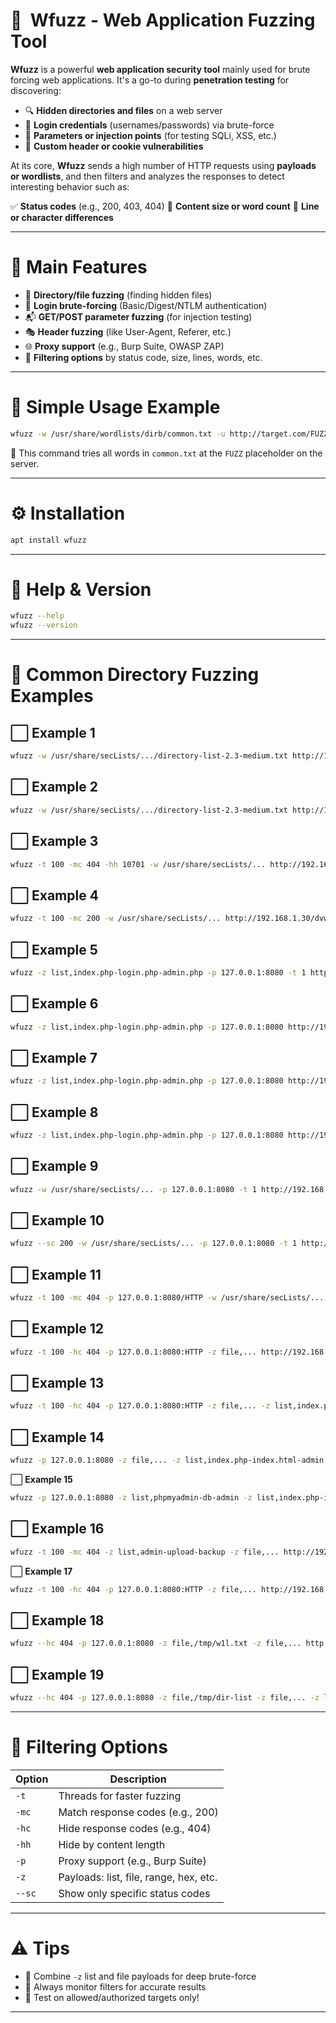 # 🐞  Wfuzz - Web Application Fuzzing Tool

**Wfuzz** is a powerful **web application security tool** mainly used for brute forcing web applications. It's a go-to during **penetration testing** for discovering:

* 🔍 **Hidden directories and files** on a web server
* 🔐 **Login credentials** (usernames/passwords) via brute-force
* 📌 **Parameters or injection points** (for testing SQLi, XSS, etc.)
* 🍪 **Custom header or cookie vulnerabilities**

At its core, **Wfuzz** sends a high number of HTTP requests using **payloads or wordlists**, and then filters and analyzes the responses to detect interesting behavior such as:

✅ **Status codes** (e.g., 200, 403, 404)
📏 **Content size or word count**
🧵 **Line or character differences**

---

# 🎯 Main Features

* 📂 **Directory/file fuzzing** (finding hidden files)
* 🔐 **Login brute-forcing** (Basic/Digest/NTLM authentication)
* 📬 **GET/POST parameter fuzzing** (for injection testing)
* 🎭 **Header fuzzing** (like User-Agent, Referer, etc.)
* 🌐 **Proxy support** (e.g., Burp Suite, OWASP ZAP)
* 🧠 **Filtering options** by status code, size, lines, words, etc.

---

# **🚀 Simple Usage Example**

```bash
wfuzz -w /usr/share/wordlists/dirb/common.txt -u http://target.com/FUZZ
```

🔹 This command tries all words in `common.txt` at the `FUZZ` placeholder on the server.

---

# ⚙️ Installation

```bash
apt install wfuzz
```

---

# 📖 Help & Version

```bash
wfuzz --help
wfuzz --version
```

---

# 📁 Common Directory Fuzzing Examples

## ⬜️ **Example 1**

```bash
wfuzz -w /usr/share/secLists/.../directory-list-2.3-medium.txt http://192.168.1.31/FUZZ
```

## ⬜️ **Example 2**

```bash
wfuzz -w /usr/share/secLists/.../directory-list-2.3-medium.txt http://192.168.1.31/FUZZ/FUZZ
```

## ⬜️ **Example 3**

```bash
wfuzz -t 100 -mc 404 -hh 10701 -w /usr/share/secLists/... http://192.168.1.20/FUZZ
```

## ⬜️ **Example 4**

```bash
wfuzz -t 100 -mc 200 -w /usr/share/secLists/... http://192.168.1.30/dvwa/FUZZ/FUZZ
```

## ⬜️ **Example 5**

```bash
wfuzz -z list,index.php-login.php-admin.php -p 127.0.0.1:8080 -t 1 http://192.168.0.185/FUZZ
```

## ⬜️ **Example 6**

```bash
wfuzz -z list,index.php-login.php-admin.php -p 127.0.0.1:8080 http://192.168.0.200/FUZZ/FUZZ
```

## ⬜️ **Example 7**

```bash
wfuzz -z list,index.php-login.php-admin.php -p 127.0.0.1:8080 http://192.168.3.0/dvwa/FUZZ/FUZZ
```

## ⬜️ **Example 8**

```bash
wfuzz -z list,index.php-login.php-admin.php -p 127.0.0.1:8080 http://192.168.3.0/dvwa/FUZZ/FUZZ/FUZZ
```

## ⬜️ **Example 9**

```bash
wfuzz -w /usr/share/secLists/... -p 127.0.0.1:8080 -t 1 http://192.168.1.30/FUZZ/index.php
```

## ⬜️ **Example 10**

```bash
wfuzz --sc 200 -w /usr/share/secLists/... -p 127.0.0.1:8080 -t 1 http://192.168.1.30/FUZZ/index.php
```

## ⬜️ **Example 11**

```bash
wfuzz -t 100 -mc 404 -p 127.0.0.1:8080/HTTP -w /usr/share/secLists/... http://192.168.1.31/FUZZ/index.php
```

## ⬜️ **Example 12**

```bash
wfuzz -t 100 -hc 404 -p 127.0.0.1:8080:HTTP -z file,... http://192.168.1.31/FUZZ/
```

## ⬜️ **Example 13**

```bash
wfuzz -t 100 -hc 404 -p 127.0.0.1:8080:HTTP -z file,... -z list,index.php-admin.php-login.php http://192.168.1.31/FUZZ/FUZZ
```

## ⬜️ **Example 14**

```bash
wfuzz -p 127.0.0.1:8080 -z file,... -z list,index.php-index.html-admin.php http://192.168.1.31/FUZZ/FUZZ2
```

⬜️ **Example 15**

```bash
wfuzz -p 127.0.0.1:8080 -z list,phpmyadmin-db-admin -z list,index.php-index.html-admin.php http://192.168.1.31/FUZZ/FUZZ2
```

## ⬜️ **Example 16**

```bash
wfuzz -t 100 -mc 404 -z list,admin-upload-backup -z file,... http://192.168.1.31/FUZZ/FUZZ2
```

⬜️ **Example 17**

```bash
wfuzz -t 100 -hc 404 -p 127.0.0.1:8080:HTTP -z file,... http://192.168.1.31/FUZZ/FUZZ2
```

## ⬜️ **Example 18**

```bash
wfuzz --hc 404 -p 127.0.0.1:8080 -z file,/tmp/w1l.txt -z file,... http://192.168.1.31/FUZZ/FUZZ2
```

## ⬜️ **Example 19**

```bash
wfuzz --hc 404 -p 127.0.0.1:8080 -z file,/tmp/dir-list -z file,... -z list,php-php5-php4 http://192.168.1.31/FUZZ/FUZZ2.FUZZ3
```

---

# 🧠 Filtering Options

| Option | Description                            |
| ------ | -------------------------------------- |
| `-t`   | Threads for faster fuzzing             |
| `-mc`  | Match response codes (e.g., 200)       |
| `-hc`  | Hide response codes (e.g., 404)        |
| `-hh`  | Hide by content length                 |
| `-p`   | Proxy support (e.g., Burp Suite)       |
| `-z`   | Payloads: list, file, range, hex, etc. |
| `--sc` | Show only specific status codes        |

---

# **⚠️ Tips**

* 🔐 Combine `-z` list and file payloads for deep brute-force
* 🎯 Always monitor filters for accurate results
* 🧪 Test on allowed/authorized targets only!

---
